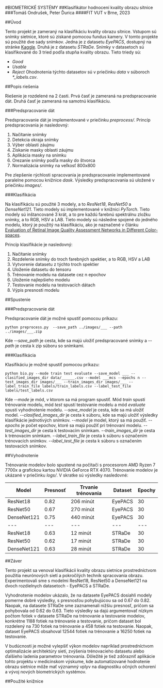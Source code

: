 #BIOMETRICKÉ SYSTÉMY
##Klasifikátor hodnocení kvality obrazu sítnice
###Tomáš Ondrušek, Peter Ďurica
####FIT VUT v Brne, 2023

##Úvod

Tento projekt je zameraný na klasifikáciu kvality obrazu sítnice. Vstupom sú snímky sietnice, ktoré sú získané pomocou fundus kamery. V tomto projekte sú použité dve sady snímkov. Jedna je z datasetu *EyePACS*, dostupný na stránke [Kaggle](https://www.kaggle.com/c/diabetic-retinopathy-detection/data). Druhá je z datasetu *STRaDe*. Snímky v datasetoch sú klasifikované do 3 tried podľa stupňa kvality obrazu. Tieto triedy sú: 
-    *Good*
 -   *Usable*
  -  *Reject*
Ohodnotenia týchto datasetov sú v priečinku *data* v súboroch *\*_labels.csv*.

##Popis riešenia

Riešenie je rozdelené na 2 časti. Prvá časť je zameraná na predspracovanie dát. Druhá časť je zameraná na samotnú klasifikáciu.

###Predspracovanie dát

Predspracovanie dát je implementované v priečinku *preprocess/*. Princíp predspracovania je nasledovný:

1. Načítanie snímky
2. Detekcia okraja snímky
3. Výber oblasti záujmu
4. Získanie masky oblasti záujmu
5. Aplikácia masky na snímku
6. Orezanie snímky podľa masky do štvorca
7. Normalizácia snímky na veľkosť 800x800

Pre zlepšenie rýchlosti spracovania je predspracovanie implementované paralelne pomocou knižnice *dask*. Výsledky predspracovania sú uložené v priečinku *images/*.

###Klasifikácia

Na klasifikáciu sú použité 3 modely, a to *ResNet18*, *ResNet50* a *DenseNet121*. Tieto modely sú implementované v knižnici *PyTorch*. Tieto modely sú inštancované 3 krát, a to pre každú farebnú spektrálnu zložku snímky, a to RGB, HSV a LAB. Tieto modely sú následne spojené do jedného modelu, ktorý je použitý na klasifikáciu, ako je naznačené v článku [Evaluation of Retinal Image Quality Assessment Networks in Different Color-spaces](https://link.springer.com/chapter/10.1007/978-3-030-32239-7_6).

Princíp klasifikácie je nasledovný:

1. Načítanie snímky
2. Rozdelenie snímky do troch farebných spektier, a to RGB, HSV a LAB
3. Vytvorenie datasetu z týchto troch spektier
4. Uloženie datasetu do tensoru
5. Trénovanie modelu na datasete cez n epochov
6. Uloženie najlepšieho modelu
7. Testovanie modelu na testovacích dátach
8. Výpis presnosti modelu

##Spustenie

###Predspracovanie dát

Predspracovanie dát je možné spustiť pomocou príkazu:

```python preprocess.py  --save_path ../images/___ --path ../images/___.zip```

Kde *--save_path* je cesta, kde sa majú uložiť predspracované snímky a *--path* je cesta k zip súboru so snímkami.

###Klasifikácia

Klasifikáciu je možné spustiť pomocou príkazu:

```python bio.py --mode train test evaluate --save_model ___ --clasified_images_dir data/______.csv --model ___mcs --epochs n --test_images_dir images/___ --train_images_dir images/___ --label_train_file labels/train_labels.csv --label_test_file labels/test_labels.csv```

Kde *--mode* je mód, v ktorom sa má program spustiť. Mód *train* spustí trénovanie modelu, mód *test* spustí testovanie modelu a mód *evaluate* spustí vyhodnotenie modelu. *--save_model* je cesta, kde sa má uložiť model. *--clasified_images_dir* je cesta k súboru, kde sa majú uložiť výsledky klasifikácie jednotivých snímkov. *--model* je model, ktorý sa má použiť. *--epochs* je počet epochov, ktoré sa majú použiť pri trénovaní modelu. *--test_images_dir* je cesta k testovacím snímkam. *--train_images_dir* je cesta k trénovacím snímkam. *--label_train_file* je cesta k súboru s označením trénovacích snímkov. *--label_test_file* je cesta k súboru s označením testovacích snímkov.


##Vyhodnotenie

Trénovanie modelov bolo spustené na počítači s procesorom AMD Ryzen 7 7700x a grafickou kartou NVIDIA GeForce RTX 4070. Trénovanie modelov je ukázané v priečinku *logs/*. V skratke sú výsledky nasledovné:

| Model | Presnosť | Trvanie trénovania | Dataset | Epochy |
| --- | --- | --- | --- | --- |
| ResNet18 | 0.82 | 206 minút | EyePACS | 30 |
| ResNet50 | 0.67 | 270 minút | EyePACS | 30 |
| DenseNet121 | 0.75 | 440 minút | EyePACS | 30 |
| --- | --- | --- | --- | --- |
| ResNet18 | 0.63 | 12 minút | STRaDe | 30 |
| ResNet50 | 0.62 | 17 minút | STRaDe | 30 |
| DenseNet121 | 0.63 | 28 minút | STRaDe | 30 |


##Záver

Tento projekt sa venoval klasifikácii kvality obrazu sietnice prostredníctvom použitia neurónových sietí a pokročilých techník spracovania obrazu. Experimentovali sme s modelmi ResNet18, ResNet50 a DenseNet121 na dvoch rozdielnych datasetoch - EyePACS a STRaDe.

Vyhodnotenie modelov ukázalo, že na datasete EyePACS dosiahli modely pomerne dobré výsledky, s presnosťou pohybujúcou sa od 0.67 do 0.82. Naopak, na datasete STRaDe sme zaznamenali nižšiu presnosť, pričom sa pohybovala od 0.62 do 0.63. Tieto výsledky sa dajú argumentovať nízkym počtom fotiek v datasete STRaDe na trénovanie a testovanie modelov, konkrétne 1188 fotiek na trénovanie a testovanie, pričom dataset bol rozdelený na 730 fotiek na trénovanie a 458 fotiek na testovanie. Naopak, dataset EyePACS obsahoval 12544 fotiek na trénovanie a 16250 fotiek na testovanie.

V budúcnosti je možné vylepšiť výkon modelov napríklad prostredníctvom optimalizácie architektúry sietí, zvýšenia trénovacieho datasetu alebo ďalšieho ladenia parametrov trénovania. Dôležité je tiež zdôrazniť aplikácie tohto projektu v medicínskom výskume, kde automatizované hodnotenie obrazu sietnice môže mať významný vplyv na diagnostiku očných ochorení a vývoj nových biometrických systémov.

##Použité knižnice
